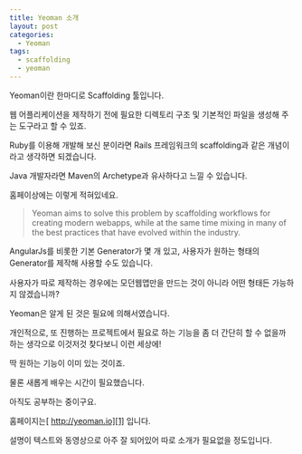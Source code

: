 ```yaml
---
title: Yeoman 소개
layout: post
categories:
  - Yeoman
tags:
  - scaffolding
  - yeoman
---
```


Yeoman이란 한마디로 Scaffolding 툴입니다.

웹 어플리케이션을 제작하기 전에 필요한 디렉토리 구조 및 기본적인 파일을 생성해 주는 도구라고 할 수 있죠.

Ruby를 이용해 개발해 보신 분이라면 Rails 프레임워크의 scaffolding과 같은 개념이라고 생각하면 되겠습니다.

Java 개발자라면 Maven의 Archetype과 유사하다고 느낄 수 있습니다.

홈페이상에는 이렇게 적혀있네요.

> Yeoman aims to solve this problem by scaffolding workflows for creating modern webapps, while at the same time mixing in many of the best practices that have evolved within the industry.

<span style="line-height: 1.5em;">AngularJs를 비롯한 기본 Generator가 몇 개 있고, 사용자가 원하는 형태의 Generator를 제작해 사용할 수도 있습니다.</span>

사용자가 따로 제작하는 경우에는 모던웹앱만을 만드는 것이 아니라 어떤 형태든 가능하지 않겠습니까?

Yeoman은 알게 된 것은 필요에 의해서였습니다.

개인적으로, 또 진행하는 프로젝트에서 필요로 하는 기능을 좀 더 간단히 할 수 없을까 하는 생각으로 이것저것 찾다보니 이런 세상에!

딱 원하는 기능이 이미 있는 것이죠.

물론 새롭게 배우는 시간이 필요했습니다.

아직도 공부하는 중이구요.

홈페이지는[ http://yeoman.io][1] 입니다.

설명이 텍스트와 동영상으로 아주 잘 되어있어 따로 소개가 필요없을 정도입니다.


 [1]: http://yeoman.io/